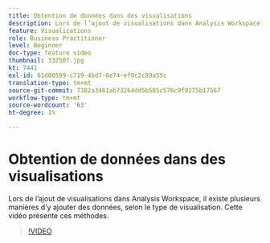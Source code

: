 ```yaml
---
title: Obtention de données dans des visualisations
description: Lors de l’ajout de visualisations dans Analysis Workspace, il existe plusieurs manières d’y ajouter des données, selon le type de visualisation. Cette vidéo présente ces méthodes.
feature: Visualizations
role: Business Practitioner
level: Beginner
doc-type: feature video
thumbnail: 332507.jpg
kt: 7441
exl-id: 61d00599-c719-4bd7-8e74-ef0c2c89a55c
translation-type: tm+mt
source-git-commit: 7382a3461ab73264dd5b585c576c9f9275b17567
workflow-type: tm+mt
source-wordcount: '63'
ht-degree: 1%

---
```


# Obtention de données dans des visualisations

Lors de l’ajout de visualisations dans Analysis Workspace, il existe plusieurs manières d’y ajouter des données, selon le type de visualisation. Cette vidéo présente ces méthodes.

>[!VIDEO](https://video.tv.adobe.com/v/332507/?quality=12&learn=on)
